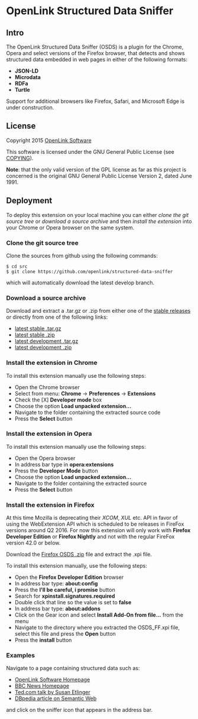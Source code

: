 # OpenLink Structured Data Sniffer

## Intro
The OpenLink Structured Data Sniffer (OSDS) is a plugin for the Chrome, Opera and select versions of
the Firefox browser, that detects and shows structured data embedded in web pages in either of the
following formats:

- **JSON-LD**
- **Microdata**
- **RDFa**
- **Turtle**

Support for additional browsers like Firefox, Safari, and Microsoft Edge is under construction.

## License
Copyright 2015 [OpenLink Software](mailto:opensource@openlinksw.com)

This software is licensed under the GNU General Public License (see
[COPYING](http://github.com/openlink/structured-data-sniffer/blob/develop/COPYING)).

**Note**: that the only valid version of the GPL license as far as this project is concerned is the
original GNU General Public License Version 2, dated June 1991.


## Deployment
To deploy this extension on your local machine you can either *clone the git source tree* or
*download a source archive* and then *install the extension* into your Chrome or Opera browser on
the same system.

### Clone the git source tree
Clone the sources from github using the following commands:
```shell
$ cd src
$ git clone https://github.com/openlink/structured-data-sniffer
```
which will automatically download the latest develop branch.

### Download a source archive
Download and extract a .tar.gz or .zip from either one of the
[stable releases](https://github.com/openlink/structured-data-sniffer/releases/latest)
or directly from one of the following links:

- [latest stable .tar.gz](https://github.com/openlink/structured-data-sniffer/archive/master.tar.gz)
- [latest stable .zip](https://github.com/openlink/structured-data-sniffer/archive/master.zip)
- [latest development .tar.gz](https://github.com/openlink/structured-data-sniffer/archive/develop.tar.gz)
- [latest development .zip](https://github.com/openlink/structured-data-sniffer/archive/develop.zip)


### Install the extension in Chrome
To install this extension manually use the following steps:

- Open the Chrome browser
- Select from menu: **Chrome** -> **Preferences** -> **Extensions**
- Check the [X] **Developer mode** box
- Choose the option **Load unpacked extension...**
- Navigate to the folder containing the extracted source code
- Press the **Select** button


### Install the extension in Opera
To install this extension manually use the following steps:

- Open the Opera browser
- In address bar type in **opera:extensions**
- Press the **Developer Mode** button
- Choose the option **Load unpacked extension...**
- Navigate to the folder containing the extracted source
- Press the **Select** button

### Install the extension in Firefox
At this time Mozilla is deprecating their *XCOM*, *XUL* etc. API in favor of using the WebExtension
API which is scheduled to be releases in FireFox versions around Q2 2016. For now this extension
will only work with **Firefox Developer Edition** or **Firefox Nightly** and not with the regular
FireFox version 42.0 or below.

Download the [Firefox OSDS .zip](https://github.com/openlink/structured-data-sniffer/releases/download/v2.3.0/OSDS_FF.zip)
file and extract the .xpi file.

To install this extension manually, use the following steps:
- Open the **Firefox Developer Edition** browser
- In address bar type: **about:config**
- Press the **I'll be careful, i promise** button
- Search for **xpinstall.signatures.required**
- Double click that line so the value is set to **false**
- In address bar type: **about:addons**
- Click on the Gear icon and select **Install Add-On from file...** from the menu
- Navigate to the directory where you extracted the OSDS_FF.xpi file, select this file and press the
  **Open** button
- Press the **install** button


### Examples
Navigate to a page containing structured data such as:

  - [OpenLink Software Homepage](http://www.openlinksw.com/)
  - [BBC News Homepage](http://www.bbc.com/news)
  - [Ted.com talk by Susan Etlinger](https://www.ted.com/talks/susan_etlinger_what_do_we_do_with_all_this_big_data)
  - [DBpedia article on Semantic Web](http://dbpedia.org/page/Semantic_Web)

and click on the sniffer icon that appears in the address bar.
